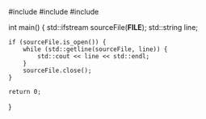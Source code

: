 #include <iostream>
#include <fstream>
#include <string>

int main() {
    std::ifstream sourceFile(__FILE__);
    std::string line;

    if (sourceFile.is_open()) {
        while (std::getline(sourceFile, line)) {
            std::cout << line << std::endl;
        }
        sourceFile.close();
    }

    return 0;
}
